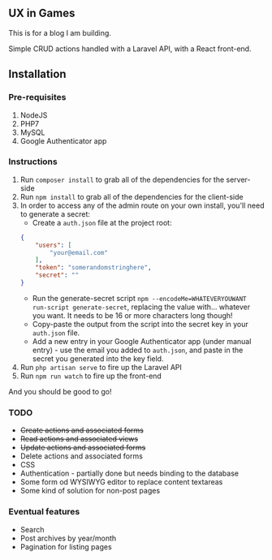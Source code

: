 ## UX in Games

This is for a blog I am building.

Simple CRUD actions handled with a Laravel API, with a React front-end.

## Installation

### Pre-requisites

1. NodeJS
1. PHP7
1. MySQL
1. Google Authenticator app

### Instructions

1. Run `composer install` to grab all of the dependencies for the server-side
1. Run `npm install` to grab all of the dependencies for the client-side
1. In order to access any of the admin route on your own install, you'll need to generate a secret:
    * Create a `auth.json` file at the project root:
    ```json
   {
        "users": [
            "your@email.com"
        ],
        "token": "somerandomstringhere",
        "secret": ""
   }
   ```
    * Run the generate-secret script `npm --encodeMe=WHATEVERYOUWANT run-script generate-secret`, replacing the value with... whatever you want. It needs to be 16 or more characters long though!
    * Copy-paste the output from the script into the secret key in your `auth.json` file.
    * Add a new entry in your Google Authenticator app (under manual entry) - use the email you added to `auth.json`, and paste in the secret you generated into the key field.
1. Run `php artisan serve` to fire up the Laravel API
1. Run `npm run watch` to fire up the front-end

And you should be good to go!

### TODO

* ~~Create actions and associated forms~~
* ~~Read actions and associated views~~
* ~~Update actions and associated forms~~
* Delete actions and associated forms
* CSS
* Authentication - partially done but needs binding to the database
* Some form od WYSIWYG editor to replace content textareas
* Some kind of solution for non-post pages

### Eventual features

* Search
* Post archives by year/month
* Pagination for listing pages
